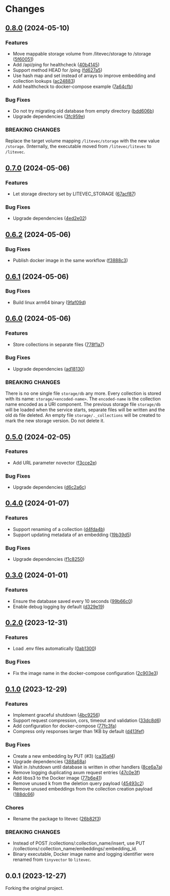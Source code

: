 # Changes

## [0.8.0](https://github.com/prantlf/litevec/compare/v0.7.0...v0.8.0) (2024-05-10)

### Features

* Move mappable storage volume from /litevec/storage to /storage ([5f60051](https://github.com/prantlf/litevec/commit/5f60051a52a4a709627bb85ada7194b265b1fb38))
* Add /api/ping for healthcheck ([40b4145](https://github.com/prantlf/litevec/commit/40b4145c7fe13f73569f9d178e9f5534ecd72869))
* Support method HEAD for /ping ([fd627a5](https://github.com/prantlf/litevec/commit/fd627a5c1a6389eeca0f41126d2b2b1a733fee3c))
* Use hash map and set instead of arrays to improve embedding and collection lookups ([ac24883](https://github.com/prantlf/litevec/commit/ac248835fd8bddafaad407e191a62e9b6b6deb19))
* Add healthcheck to docker-compose example ([7a64cfb](https://github.com/prantlf/litevec/commit/7a64cfbebc44e16112b8567540e7e66ad2eb3e27))

### Bug Fixes

* Do not try migrating old database from empty directory ([bdd606b](https://github.com/prantlf/litevec/commit/bdd606bca703b919f1a9d3fccf72798898cef24f))
* Upgrade dependencies ([3fc959e](https://github.com/prantlf/litevec/commit/3fc959ed47b4a6727c8ac6cc8420fe35dd3dc959))

### BREAKING CHANGES

Replace the target volume mapping `/litevec/storage`
with the new value `/storage`. (Internally, the executable moved from
`/litevec/litevec` to `/litevec`.

## [0.7.0](https://github.com/prantlf/litevec/compare/v0.6.2...v0.7.0) (2024-05-06)

### Features

* Let storage directory set by LITEVEC_STORAGE ([67acf87](https://github.com/prantlf/litevec/commit/67acf872f680f80c00d35f0c08f14d8efa7612a1))

### Bug Fixes

* Upgrade dependencies ([4ed2e02](https://github.com/prantlf/litevec/commit/4ed2e02b4f0dc0886148e36b1d979265b3e53461))

## [0.6.2](https://github.com/prantlf/litevec/compare/v0.6.1...v0.6.2) (2024-05-06)

### Bug Fixes

* Publish docker image in the same workflow ([f3888c3](https://github.com/prantlf/litevec/commit/f3888c3ac2eaf228c800709652d3a5f569aefda9))

## [0.6.1](https://github.com/prantlf/litevec/compare/v0.6.0...v0.6.1) (2024-05-06)

### Bug Fixes

* Build linux arm64 binary ([9faf09d](https://github.com/prantlf/litevec/commit/9faf09d722bd1d0737f9f9a191190b762030a44e))

## [0.6.0](https://github.com/prantlf/litevec/compare/v0.5.0...v0.6.0) (2024-05-06)

### Features

* Store collections in separate files ([778f1a7](https://github.com/prantlf/litevec/commit/778f1a7cbd76d422a51504d78a4be14b8fcbd846))

### Bug Fixes

* Upgrade dependencies ([ad18130](https://github.com/prantlf/litevec/commit/ad181302c3e0a69dc15df4fe459d059f987ed908))

### BREAKING CHANGES

There is no one single file `storage/db` any more.
Every collection is stored with its name: `storage/<encoded-name>`.
The `encoded-name` is the collection name encoded as a URI component.
The previous storage file `storage/db` will be loaded when the service
starts, separate files will be written and the old `db` file deleted.
An empty file `storage/._collections` will be created to mark the new
storage version. Do not delete it.

## [0.5.0](https://github.com/prantlf/litevec/compare/v0.4.0...v0.5.0) (2024-02-05)

### Features

* Add URL parameter novector ([f3cce2e](https://github.com/prantlf/litevec/commit/f3cce2e7009be7148450af43d38b0da254576ac7))

### Bug Fixes

* Upgrade dependencies ([d6c2a6c](https://github.com/prantlf/litevec/commit/d6c2a6c7001556981fb474318131104ae60c57c0))

## [0.4.0](https://github.com/prantlf/litevec/compare/v0.3.0...v0.4.0) (2024-01-07)

### Features

* Support renaming of a collection ([d4fda4b](https://github.com/prantlf/litevec/commit/d4fda4b9db02546cba4fd1b2cc09fb38d8a73eef))
* Support updating metadata of an embedding ([19b39d5](https://github.com/prantlf/litevec/commit/19b39d5cc24399678829b04059e42ec098037a6d))

### Bug Fixes

* Upgrade dependencies ([f1c8250](https://github.com/prantlf/litevec/commit/f1c82509cb028eee286c7fdfc1315d8747ce8264))

## [0.3.0](https://github.com/prantlf/litevec/compare/v0.2.0...v0.3.0) (2024-01-01)

### Features

* Ensure the database saved every 10 seconds ([99b66c0](https://github.com/prantlf/litevec/commit/99b66c03d43bd86908f7d836e41030032eb49472))
* Enable debug logging by default ([d329e19](https://github.com/prantlf/litevec/commit/d329e190f48dfead1ec254097bb280597dd778be))

## [0.2.0](https://github.com/prantlf/litevec/compare/v0.1.0...v0.2.0) (2023-12-31)

### Features

* Load .env files automatically ([0ab1300](https://github.com/prantlf/litevec/commit/0ab1300966ab4e486450de9bf460663404c21ad1))

### Bug Fixes

* Fix the image name in the docker-compose configuration ([2c903e3](https://github.com/prantlf/litevec/commit/2c903e3b528689eea651e6843069b081299d489e))

## [0.1.0](https://github.com/prantlf/litevec/compare/v0.0.1...v0.1.0) (2023-12-29)

### Features

* Implement graceful shutdown ([4bc9256](https://github.com/prantlf/litevec/commit/4bc9256e914811c1d09009d74300905567cd5c59))
* Support request compression, cors, timeout and validation ([33dc8d6](https://github.com/prantlf/litevec/commit/33dc8d6341809bfea6f1b8f32006d00a5913b68e))
* Add configuration for docker-compose ([77fc3fa](https://github.com/prantlf/litevec/commit/77fc3faec59a612bff321967b3e45337cd1c0b35))
* Compress only responses larger than 1KB by default ([d413fef](https://github.com/prantlf/litevec/commit/d413fef7a4ed067fb2a44484324185f578d1b5aa))

### Bug Fixes

* Create a new embedding by PUT (#3) ([ca35af4](https://github.com/prantlf/litevec/commit/ca35af436091e068f5b2c957b1d0e9d8b348bb3d))
* Upgrade dependencies ([388a68a](https://github.com/prantlf/litevec/commit/388a68a8cae3eedc839191d439ee8848594744d4))
* Wait in /shutdown until database is written in other handlers ([8ce6a7a](https://github.com/prantlf/litevec/commit/8ce6a7adf5c82a9fba8445c11c21cab037c201a9))
* Remove logging duplicating axum request entries ([47c0e3f](https://github.com/prantlf/litevec/commit/47c0e3fe12eda5db006581a67ca9bcafa1ad677d))
* Add libss3 to the Docker image ([77b6e41](https://github.com/prantlf/litevec/commit/77b6e41a5cbfbb09ce06c3cf87c2b199843b5d29))
* Remove unused k from the deletion query payload ([45493c2](https://github.com/prantlf/litevec/commit/45493c2503d1a14debeb7fb36bf22bd9ffb047ff))
* Remove unused embeddings from the collection creation payload ([188dc66](https://github.com/prantlf/litevec/commit/188dc6652aa954a2c903ee3bf29baec881d5a7e0))

### Chores

* Rename the package to litevec ([26b82f3](https://github.com/prantlf/litevec/commit/26b82f31c2859f4819ed2e2a58fb9667b4717046))

### BREAKING CHANGES

* Instead of POST /collections/:collection_name/insert, use PUT /collections/:collection_name/embeddings/:embedding_id.
* Binary executable, Docker image name and logging identifier were renamed from `tinyvector` to `litevec`.

## 0.0.1 (2023-12-27)

Forking the original project.
